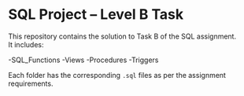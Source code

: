 # SQL Project – Level B Task

This repository contains the solution to Task B of the SQL assignment.  
It includes:

-SQL_Functions
-Views
-Procedures
-Triggers

Each folder has the corresponding `.sql` files as per the assignment requirements.

